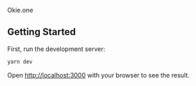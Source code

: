 Okie.one

## Getting Started

First, run the development server:

```bash
yarn dev
```

Open [http://localhost:3000](http://localhost:3000) with your browser to see the result.
